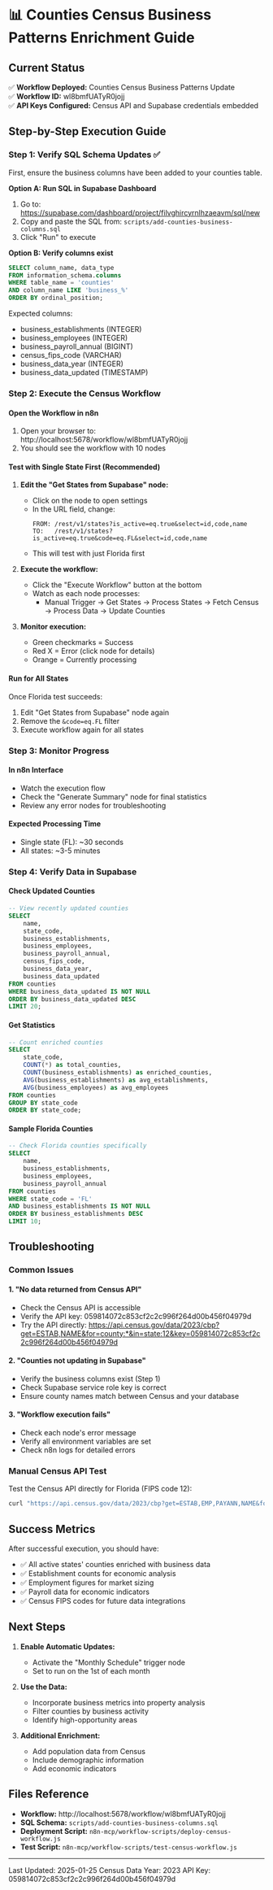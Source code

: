 # 📊 Counties Census Business Patterns Enrichment Guide

## Current Status
✅ **Workflow Deployed:** Counties Census Business Patterns Update  
✅ **Workflow ID:** wl8bmfUATyR0jojj  
✅ **API Keys Configured:** Census API and Supabase credentials embedded  

## Step-by-Step Execution Guide

### Step 1: Verify SQL Schema Updates ✅
First, ensure the business columns have been added to your counties table.

**Option A: Run SQL in Supabase Dashboard**
1. Go to: https://supabase.com/dashboard/project/filvghircyrnlhzaeavm/sql/new
2. Copy and paste the SQL from: `scripts/add-counties-business-columns.sql`
3. Click "Run" to execute

**Option B: Verify columns exist**
```sql
SELECT column_name, data_type 
FROM information_schema.columns 
WHERE table_name = 'counties' 
AND column_name LIKE 'business_%'
ORDER BY ordinal_position;
```

Expected columns:
- business_establishments (INTEGER)
- business_employees (INTEGER)
- business_payroll_annual (BIGINT)
- census_fips_code (VARCHAR)
- business_data_year (INTEGER)
- business_data_updated (TIMESTAMP)

### Step 2: Execute the Census Workflow

#### Open the Workflow in n8n
1. Open your browser to: http://localhost:5678/workflow/wl8bmfUATyR0jojj
2. You should see the workflow with 10 nodes

#### Test with Single State First (Recommended)
1. **Edit the "Get States from Supabase" node:**
   - Click on the node to open settings
   - In the URL field, change:
     ```
     FROM: /rest/v1/states?is_active=eq.true&select=id,code,name
     TO:   /rest/v1/states?is_active=eq.true&code=eq.FL&select=id,code,name
     ```
   - This will test with just Florida first

2. **Execute the workflow:**
   - Click the "Execute Workflow" button at the bottom
   - Watch as each node processes:
     - Manual Trigger → Get States → Process States → Fetch Census → Process Data → Update Counties

3. **Monitor execution:**
   - Green checkmarks = Success
   - Red X = Error (click node for details)
   - Orange = Currently processing

#### Run for All States
Once Florida test succeeds:
1. Edit "Get States from Supabase" node again
2. Remove the `&code=eq.FL` filter
3. Execute workflow again for all states

### Step 3: Monitor Progress

#### In n8n Interface
- Watch the execution flow
- Check the "Generate Summary" node for final statistics
- Review any error nodes for troubleshooting

#### Expected Processing Time
- Single state (FL): ~30 seconds
- All states: ~3-5 minutes

### Step 4: Verify Data in Supabase

#### Check Updated Counties
```sql
-- View recently updated counties
SELECT 
    name,
    state_code,
    business_establishments,
    business_employees,
    business_payroll_annual,
    census_fips_code,
    business_data_year,
    business_data_updated
FROM counties
WHERE business_data_updated IS NOT NULL
ORDER BY business_data_updated DESC
LIMIT 20;
```

#### Get Statistics
```sql
-- Count enriched counties
SELECT 
    state_code,
    COUNT(*) as total_counties,
    COUNT(business_establishments) as enriched_counties,
    AVG(business_establishments) as avg_establishments,
    AVG(business_employees) as avg_employees
FROM counties
GROUP BY state_code
ORDER BY state_code;
```

#### Sample Florida Counties
```sql
-- Check Florida counties specifically
SELECT 
    name,
    business_establishments,
    business_employees,
    business_payroll_annual
FROM counties
WHERE state_code = 'FL'
AND business_establishments IS NOT NULL
ORDER BY business_establishments DESC
LIMIT 10;
```

## Troubleshooting

### Common Issues

#### 1. "No data returned from Census API"
- Check the Census API is accessible
- Verify the API key: 059814072c853cf2c2c996f264d00b456f04979d
- Try the API directly: https://api.census.gov/data/2023/cbp?get=ESTAB,NAME&for=county:*&in=state:12&key=059814072c853cf2c2c996f264d00b456f04979d

#### 2. "Counties not updating in Supabase"
- Verify the business columns exist (Step 1)
- Check Supabase service role key is correct
- Ensure county names match between Census and your database

#### 3. "Workflow execution fails"
- Check each node's error message
- Verify all environment variables are set
- Check n8n logs for detailed errors

### Manual Census API Test
Test the Census API directly for Florida (FIPS code 12):
```bash
curl "https://api.census.gov/data/2023/cbp?get=ESTAB,EMP,PAYANN,NAME&for=county:*&in=state:12&key=059814072c853cf2c2c996f264d00b456f04979d"
```

## Success Metrics

After successful execution, you should have:
- ✅ All active states' counties enriched with business data
- ✅ Establishment counts for economic analysis
- ✅ Employment figures for market sizing
- ✅ Payroll data for economic indicators
- ✅ Census FIPS codes for future data integrations

## Next Steps

1. **Enable Automatic Updates:**
   - Activate the "Monthly Schedule" trigger node
   - Set to run on the 1st of each month

2. **Use the Data:**
   - Incorporate business metrics into property analysis
   - Filter counties by business activity
   - Identify high-opportunity areas

3. **Additional Enrichment:**
   - Add population data from Census
   - Include demographic information
   - Add economic indicators

## Files Reference

- **Workflow:** http://localhost:5678/workflow/wl8bmfUATyR0jojj
- **SQL Schema:** `scripts/add-counties-business-columns.sql`
- **Deployment Script:** `n8n-mcp/workflow-scripts/deploy-census-workflow.js`
- **Test Script:** `n8n-mcp/workflow-scripts/test-census-workflow.js`

---

Last Updated: 2025-01-25
Census Data Year: 2023
API Key: 059814072c853cf2c2c996f264d00b456f04979d